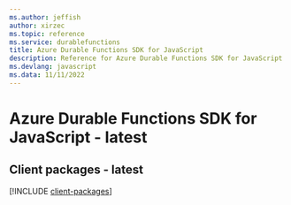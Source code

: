```yaml
---
ms.author: jeffish
author: xirzec
ms.topic: reference
ms.service: durablefunctions
title: Azure Durable Functions SDK for JavaScript
description: Reference for Azure Durable Functions SDK for JavaScript
ms.devlang: javascript
ms.data: 11/11/2022
---
```

# Azure Durable Functions SDK for JavaScript - latest

## Client packages - latest
[!INCLUDE [client-packages](durable-functions-client-index.md)]